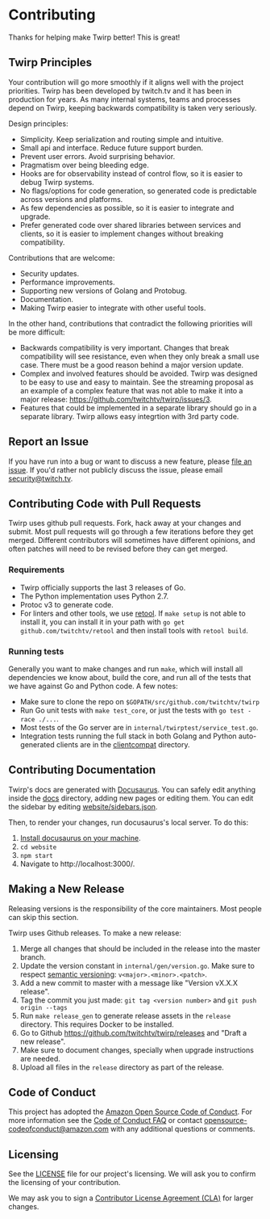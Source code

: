 # Contributing

Thanks for helping make Twirp better! This is great!

## Twirp Principles

Your contribution will go more smoothly if it aligns well with the project priorities. Twirp has been developed by twitch.tv and it has been in production for years. As many internal systems, teams and processes depend on Twirp, keeping backwards compatibility is taken very seriously.

Design principles:

 * Simplicity. Keep serialization and routing simple and intuitive.
 * Small api and interface. Reduce future support burden.
 * Prevent user errors. Avoid surprising behavior.
 * Pragmatism over being bleeding edge.
 * Hooks are for observability instead of control flow, so it is easier to debug Twirp systems.
 * No flags/options for code generation, so generated code is predictable across versions and platforms.
 * As few dependencies as possible, so it is easier to integrate and upgrade.
 * Prefer generated code over shared libraries between services and clients, so it is easier to implement changes without breaking compatibility.

Contributions that are welcome:

 * Security updates.
 * Performance improvements.
 * Supporting new versions of Golang and Protobug.
 * Documentation.
 * Making Twirp easier to integrate with other useful tools.

In the other hand, contributions that contradict the following priorities will be more difficult:

 * Backwards compatibility is very important. Changes that break compatibility will see resistance, even when they only break a small use case. There must be a good reason behind a major version update.
 * Complex and involved features should be avoided. Twirp was designed to be easy to use and easy to maintain. See the streaming proposal as an example of a complex feature that was not able to make it into a major release: https://github.com/twitchtv/twirp/issues/3.
 * Features that could be implemented in a separate library should go in a separate library. Twirp allows easy integrtion with 3rd party code.


## Report an Issue

If you have run into a bug or want to discuss a new feature, please [file an issue](https://github.com/twitchtv/twirp/issues). If you'd rather not publicly discuss the issue, please email security@twitch.tv.

## Contributing Code with Pull Requests

Twirp uses github pull requests. Fork, hack away at your changes and submit. Most pull requests will go through a few iterations before they get merged. Different contributors will sometimes have different opinions, and often patches will need to be revised before they can get merged.

### Requirements

 * Twirp officially supports the last 3 releases of Go.
 * The Python implementation uses Python 2.7.
 * Protoc v3 to generate code.
 * For linters and other tools, we use [retool](https://github.com/twitchtv/retool). If `make setup` is not able to install it, you can install it in your path with `go get github.com/twitchtv/retool` and then install tools with `retool build`.

### Running tests

Generally you want to make changes and run `make`, which will install all
dependencies we know about, build the core, and run all of the tests that we
have against Go and Python code. A few notes:

 * Make sure to clone the repo on `$GOPATH/src/github.com/twitchtv/twirp`
 * Run Go unit tests with `make test_core`, or just the tests with `go test -race ./...`.
 * Most tests of the Go server are in `internal/twirptest/service_test.go`.
 * Integration tests running the full stack in both Golang and Python auto-generated clients are in the [clientcompat](./clientcompat) directory.

## Contributing Documentation

Twirp's docs are generated with [Docusaurus](https://docusaurus.io/). You can
safely edit anything inside the [docs](./docs) directory, adding new pages or
editing them. You can edit the sidebar by editing
[website/sidebars.json](./website/sidebars.json).

Then, to render your changes, run docusaurus's local server. To do this:

 1. [Install docusaurus on your machine](https://docusaurus.io/docs/en/installation.html).
 2. `cd website`
 3. `npm start`
 4. Navigate to http://localhost:3000/.

## Making a New Release

Releasing versions is the responsibility of the core maintainers. Most people
can skip this section.

Twirp uses Github releases. To make a new release:

 1. Merge all changes that should be included in the release into the master
    branch.
 2. Update the version constant in `internal/gen/version.go`. Make sure to respect [semantic versioning](http://semver.org/): `v<major>.<minor>.<patch>`.
 3. Add a new commit to master with a message like "Version vX.X.X release".
 4. Tag the commit you just made: `git tag <version number>` and `git push
    origin --tags`
 5. Run `make release_gen` to generate release assets in the `release`
    directory. This requires Docker to be installed.
 6. Go to Github https://github.com/twitchtv/twirp/releases and
    "Draft a new release".
 7. Make sure to document changes, specially when upgrade instructions are
    needed.
 8. Upload all files in the `release` directory as part of the release.


## Code of Conduct

This project has adopted the [Amazon Open Source Code of Conduct](https://aws.github.io/code-of-conduct).
For more information see the [Code of Conduct FAQ](https://aws.github.io/code-of-conduct-faq) or contact opensource-codeofconduct@amazon.com with any additional questions or comments.


## Licensing

See the [LICENSE](https://github.com/twitchtv/twirp/blob/master/LICENSE) file for our project's licensing. We will ask you to confirm the licensing of your contribution.

We may ask you to sign a [Contributor License Agreement (CLA)](http://en.wikipedia.org/wiki/Contributor_License_Agreement) for larger changes.
